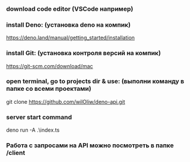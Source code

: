 ### download code editor (VSCode например)

### install Deno: (установка deno на компик)
https://deno.land/manual/getting_started/installation

### install Git: (установка контроля версий на компик)
https://git-scm.com/download/mac

### open terminal, go to projects dir & use: (выполни команду в папке со всеми проектами)
git clone https://github.com/wilOliw/deno-api.git

### server start command
deno run -A .\index.ts

### Работа с запросами на API можно посмотреть в папке /client
